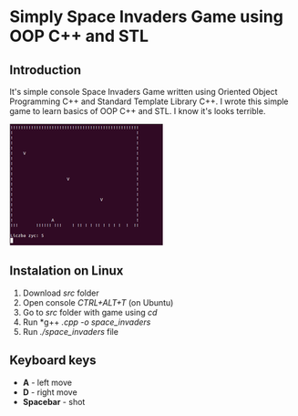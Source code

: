 # Simply Space Invaders Game using OOP C++ and STL

## Introduction
It's simple console Space Invaders Game written using Oriented Object Programming C++ and Standard Template Library C++. I wrote this simple game to learn basics of OOP C++ and STL. I know it's looks terrible.

![sp_inv](img/space.png)

## Instalation on Linux
1. Download *src* folder
2. Open console *CTRL+ALT+T* (on Ubuntu)
3. Go to *src* folder with game using *cd*
4. Run *g++ *.cpp -o space_invaders*
5. Run *./space_invaders* file

## Keyboard keys
* **A** - left move
* **D** - right move
* **Spacebar** - shot
